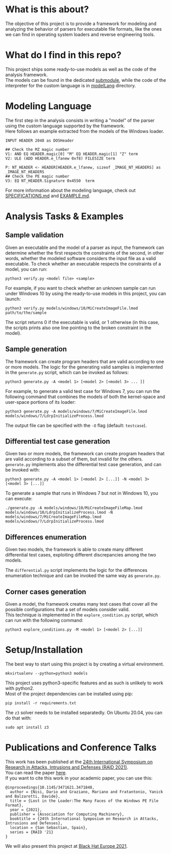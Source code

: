 # What is this about?

The objective of this project is to provide a framework for modeling and analyzing the behavior of parsers for executable file formats, like the ones we can find in operating system loaders and reverse engineering tools.  

# What do I find in this repo?

This project ships some ready-to-use models as well as the code of the analysis framework.  
The models can be found in the dedicated [submodule](https://github.com/eurecom-s3/loaders-models), while the code of the interpreter for the custom language is in [modelLang](modelLang) directory.  

# Modeling Language

The first step in the analysis consists in writing a "model" of the parser using the custom language supported by the framework.  
Here follows an example extracted from the models of the Windows loader.
```
INPUT HEADER 2048 as DOSHeader

## Check the MZ magic number
V1: AND EQ HEADER.magic[0] "M" EQ HEADER.magic[1] "Z" term
V2: ULE (ADD HEADER.e_lfanew 0xf8) FILESIZE term

P: NT_HEADER <- HEADER[HEADER.e_lfanew, sizeof _IMAGE_NT_HEADERS] as _IMAGE_NT_HEADERS
## Check the PE magic number
V3: EQ NT_HEADER.Signature 0x4550  term

```
For more information about the modeling language, check out [SPECIFICATIONS.md](SPECIFICATIONS.md) and [EXAMPLE.md](EXAMPLE.md).  

# Analysis Tasks & Examples

## Sample validation
Given an executable and the model of a parser as input, the framework can determine whether the first respects the constraints of the second, in other words, whether the modeled software considers the input file as a valid executable.
To check whether an executable respects the constraints of a model, you can run:  
```
python3 verify.py <model file> <sample>
```
For example, if you want to check whether an unknown sample can run under Windows 10 by using the ready-to-use models in this project, you can launch:  
```
python3 verify.py models/windows/10/MiCreateImageFile.lmod path/to/the/sample
```
The script returns 0 if the executable is valid, or 1 otherwise (in this case, the scripts prints also one line pointing to the broken constraint in the model).

## Sample generation
The framework can create program headers that are valid according to one or more models.
The logic for the generating valid samples is implemented in the `generate.py` script, which can be invoked as follows:
```
python3 generate.py -A <model 1> [<model 2> [<model 3> ... ]]
```
For example, to generate a valid test case for Windows 7, you can run the following command that combines the models of both the kernel-space and user-space portions of its loader:
```
python3 generate.py -A models/windows/7/MiCreateImageFile.lmod models/windows/7/LdrpInitializeProcess.lmod
```
The output file can be specified with the `-O` flag (default: `testcase`).

## Differential test case generation
Given two or more models, the framework can create program headers that are valid according to a subset of them, but invalid for the others.
`generate.py` implements also the differential test case generation, and can be invoked with:
```
python3 generate.py -A <model 1> [<model 2> [...]] -N <model 3> [<model 3> [...]]
```
To generate a sample that runs in Windows 7 but not in Windows 10, you can execute:  
```
./generate.py -A models/windows/10/MiCreateImageFileMap.lmod models/windows/10/LdrpInitializeProcess.lmod -N models/windows/7/MiCreateImageFileMap.lmod models/windows/7/LdrpInitializeProcess.lmod
```

## Differences enumeration
Given two models, the framework is able to create many different differential test cases, exploiting different discrepancies among the two models.  

The `differential.py` script implements the logic for the differences enumeration technique and can be invoked the same way as `generate.py`.

## Corner cases generation
Given a model, the framework creates many test cases that cover all the possible configurations that a set of models consider valid.  
This technique is implemented in the `explore_condition.py` script, which can run with the following command:  
```
python3 explore_conditions.py -M <model 1> [<model 2> [...]]
```

# Setup/Installation

The best way to start using this project is by creating a virtual environment.  
```
mkvirtualenv --python=python3 models
```
This project uses python3-specific features and as such is unlikely to work with python2.  
Most of the project dependencies can be installed using pip:
```
pip install -r requirements.txt
```
The `z3` solver needs to be installed separatedly. On Ubuntu 20.04, you can do that with:
```
sudo apt install z3
```

# Publications and Conference Talks

This work has been published at the [24th International Symposium on Research in Attacks, Intrusions and Defenses (RAID 2021)](https://raid2021.org/).  
You can read the paper [here](https://www.eurecom.fr/publication/6603/download/sec-publi-6603.pdf).  
If you want to cite this work in your academic paper, you can use this:

```
@inproceedings{10.1145/3471621.3471848,
  author = {Nisi, Dario and Graziano, Mariano and Fratantonio, Yanick and Balzarotti, Davide},
  title = {Lost in the Loader:The Many Faces of the Windows PE File Format},
  year = {2021},
  publisher = {Association for Computing Machinery},
  booktitle = {24th International Symposium on Research in Attacks, Intrusions and Defenses},
  location = {San Sebastian, Spain},
  series = {RAID '21}
}
```
We will also present this project at [Black Hat Europe 2021](https://www.blackhat.com/eu-21/).
